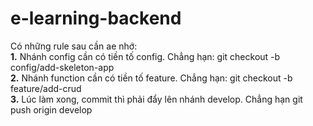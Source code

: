 # e-learning-backend
Có những rule sau cần ae nhớ:<br>
**1.** Nhánh config cần có tiền tố config. Chẳng hạn:
git checkout -b config/add-skeleton-app<br>
**2.** Nhánh function cần có tiền tố feature. Chẳng hạn:
git checkout -b feature/add-crud<br>
**3.** Lúc làm xong, commit thì phải đẩy lên nhánh develop. Chẳng hạn git push origin develop


